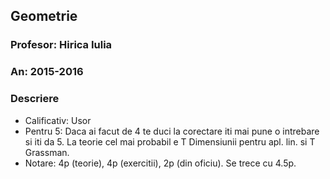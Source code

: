 ## Geometrie
### Profesor: Hirica Iulia
### An: 2015-2016
### Descriere
* Calificativ: Usor
* Pentru 5: Daca ai facut de 4 te duci la corectare iti mai pune o intrebare si iti da 5. La teorie cel mai probabil e T Dimensiunii pentru apl. lin. si T Grassman.
* Notare: 4p (teorie), 4p (exercitii), 2p (din oficiu). Se trece cu 4.5p.